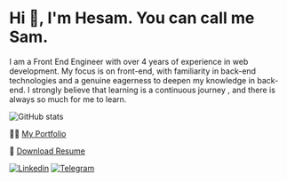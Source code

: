 # Hi 👋, I'm **Hesam**. You can call me **Sam**.

I am a Front End Engineer with over 4 years of experience in web development. My focus is on
front-end, with familiarity in back-end technologies and a genuine eagerness to deepen my knowledge in
back-end.
I strongly believe that learning is a continuous journey , and there is always so much for me to learn.


![GitHub stats](https://github-readme-stats.vercel.app/api?username=hesamZandian&count_private=true&show_icons=false&include_all_commits=true&hide_title=true&theme=gruvbox&bg_color=0D1117&border_color=0D1117&text_color=ffffff)


👨‍💻 [My Portfolio](https://hesamzandian.dev)

📄 [Download Resume](https://drive.google.com/file/d/1novQxsBY-9sYC4BE5RcNPHg4dRnQJrwG/view)

[![Linkedin](https://img.shields.io/badge/-LinkedIn-076678?style=flat&logo=Linkedin&logoColor=fbf1c7)](https://www.linkedin.com/in/hesam-zandian-98155a120/)
[![Telegram](https://img.shields.io/badge/-Telegram-076678?style=flat&logo=telegram&logoColor=fbf1c7)](https://telegram.me/hesam_zn/)
